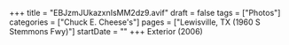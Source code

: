 +++
title = "EBJzmJUkazxnIsMM2dz9.avif"
draft = false
tags = ["Photos"]
categories = ["Chuck E. Cheese's"]
pages = ["Lewisville, TX (1960 S Stemmons Fwy)"]
startDate = ""
+++
Exterior (2006)
